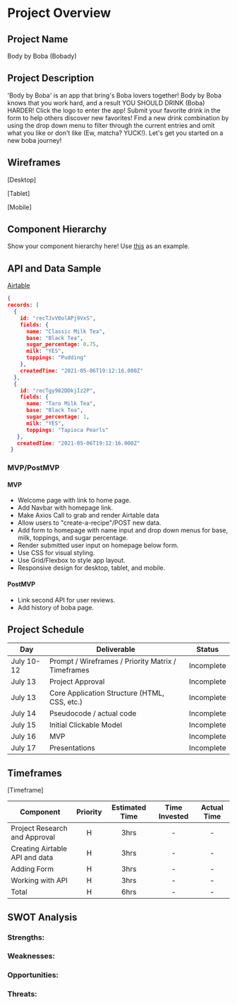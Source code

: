 # Project Overview

## Project Name

Body by Boba (Bobady)

## Project Description

'Body by Boba' is an app that bring's Boba lovers together! Body by Boba knows that you work hard, and a result YOU SHOULD DRINK (Boba) HARDER! Click the logo to enter the app! Submit your favorite drink in the form to help others discover new favorites! Find a new drink combination by using the drop down menu to filter through the current entries and omit what you like or don't like (Ew, matcha? YUCK!). Let's get you started on a new boba journey!

## Wireframes

[Desktop]

[Tablet]

[Mobile]

## Component Hierarchy
Show your component hierarchy here! Use [this](https://cms-assets.tutsplus.com/uploads/users/1795/posts/30352/image/GettingStartedWithReduxTutorial-React-Component-Structure.png) as an example.

## API and Data Sample

[Airtable](https://airtable.com/tblVdYra50RUXbwsO/viwGTXbs7mu7mCw0i?blocks=hide)

```json
{
records: [
  {
    id: "recTJvV0olAPj9VxS",
    fields: {
      name: "Classic Milk Tea",
      base: "Black Tea",
      sugar_percentage: 0.75,
      milk: "YES",
      toppings: "Pudding"
    },
    createdTime: "2021-05-06T19:12:16.000Z"
  },
  {
    id: "recTgy982DDkjIz2P",
    fields: {
      name: "Taro Milk Tea",
      base: "Black Tea",
      sugar_percentage: 1,
      milk: "YES",
      toppings: "Tapioca Pearls"
   },
   createdTime: "2021-05-06T19:12:16.000Z"
 }
```

### MVP/PostMVP

#### MVP 

- Welcome page with link to home page.
- Add Navbar with homepage link.
- Make Axios Call to grab and render Airtable data
- Allow users to "create-a-recipe"/POST new data.
- Add form to homepage with name input and drop down menus for base, milk, toppings, and sugar percentage.
- Render submitted user input on homepage below form.
- Use CSS for visual styling.
- Use Grid/Flexbox to style app layout.
- Responsive design for desktop, tablet, and mobile.

#### PostMVP  

- Link second API for user reviews.
- Add history of boba page.

## Project Schedule

|  Day | Deliverable | Status
|---|---| ---|
|July 10-12| Prompt / Wireframes / Priority Matrix / Timeframes | Incomplete
|July 13| Project Approval | Incomplete
|July 13| Core Application Structure (HTML, CSS, etc.) | Incomplete
|July 14| Pseudocode / actual code | Incomplete
|July 15| Initial Clickable Model  | Incomplete
|July 16| MVP | Incomplete
|July 17| Presentations | Incomplete

## Timeframes

[Timeframe]

| Component | Priority | Estimated Time | Time Invested | Actual Time |
| --- | :---: |  :---: | :---: | :---: |
| Project Research and Approval | H | 3hrs| - | - |
| Creating Airtable API and data | H | 3hrs| - | - |
| Adding Form | H | 3hrs| - | - |
| Working with API | H | 3hrs| - | - |
| Total | H | 6hrs| - | - |

## SWOT Analysis

### Strengths:

### Weaknesses:

### Opportunities:

### Threats:
